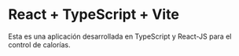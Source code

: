 # React + TypeScript + Vite
Esta es una aplicación desarrollada en TypeScript y React-JS para el control de calorías.
